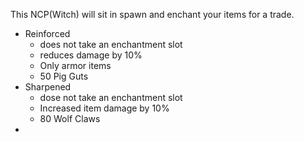 This NCP(Witch) will sit in spawn and enchant your items for a trade.

- Reinforced
    - does not take an enchantment slot
    - reduces damage by 10%
    - Only armor items
    - 50 Pig Guts
- Sharpened
    - dose not take an enchantment slot
    - Increased item damage by 10%
    - 80 Wolf Claws
- 